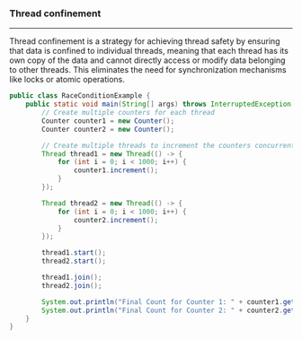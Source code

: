 ###  Thread confinement
-----------------------------------------

Thread confinement is a strategy for achieving thread safety by
ensuring that data is confined to individual threads, 
meaning that each thread has its own copy of the data and cannot directly
access or modify data belonging to other threads. 
This eliminates the need for synchronization mechanisms like locks or atomic operations.

```java
public class RaceConditionExample {
    public static void main(String[] args) throws InterruptedException {
        // Create multiple counters for each thread
        Counter counter1 = new Counter();
        Counter counter2 = new Counter();

        // Create multiple threads to increment the counters concurrently
        Thread thread1 = new Thread(() -> {
            for (int i = 0; i < 1000; i++) {
                counter1.increment();
            }
        });

        Thread thread2 = new Thread(() -> {
            for (int i = 0; i < 1000; i++) {
                counter2.increment();
            }
        });

        thread1.start();
        thread2.start();

        thread1.join();
        thread2.join();

        System.out.println("Final Count for Counter 1: " + counter1.getCount());
        System.out.println("Final Count for Counter 2: " + counter2.getCount());
    }
}

```